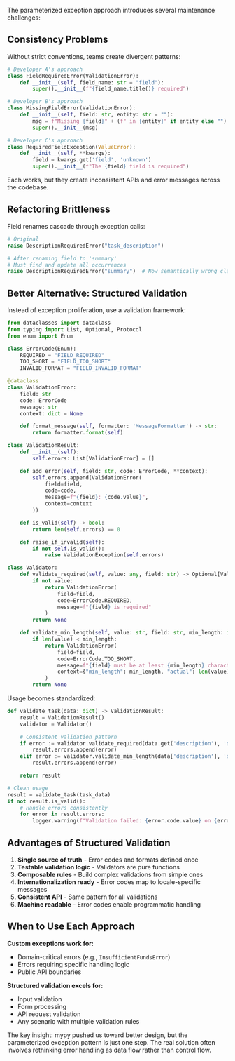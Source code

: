 The parameterized exception approach introduces several maintenance challenges:

## Consistency Problems

Without strict conventions, teams create divergent patterns:

```python
# Developer A's approach
class FieldRequiredError(ValidationError):
    def __init__(self, field_name: str = "field"):
        super().__init__(f"{field_name.title()} required")

# Developer B's approach
class MissingFieldError(ValidationError):
    def __init__(self, field: str, entity: str = ""):
        msg = f"Missing {field}" + (f" in {entity}" if entity else "")
        super().__init__(msg)

# Developer C's approach
class RequiredFieldException(ValueError):
    def __init__(self, **kwargs):
        field = kwargs.get('field', 'unknown')
        super().__init__(f"The {field} field is required")
```

Each works, but they create inconsistent APIs and error messages across the codebase.

## Refactoring Brittleness

Field renames cascade through exception calls:

```python
# Original
raise DescriptionRequiredError("task_description")

# After renaming field to 'summary'
# Must find and update all occurrences
raise DescriptionRequiredError("summary")  # Now semantically wrong class name
```

## Better Alternative: Structured Validation

Instead of exception proliferation, use a validation framework:

```python
from dataclasses import dataclass
from typing import List, Optional, Protocol
from enum import Enum

class ErrorCode(Enum):
    REQUIRED = "FIELD_REQUIRED"
    TOO_SHORT = "FIELD_TOO_SHORT"
    INVALID_FORMAT = "FIELD_INVALID_FORMAT"

@dataclass
class ValidationError:
    field: str
    code: ErrorCode
    message: str
    context: dict = None

    def format_message(self, formatter: 'MessageFormatter') -> str:
        return formatter.format(self)

class ValidationResult:
    def __init__(self):
        self.errors: List[ValidationError] = []

    def add_error(self, field: str, code: ErrorCode, **context):
        self.errors.append(ValidationError(
            field=field,
            code=code,
            message=f"{field}: {code.value}",
            context=context
        ))

    def is_valid(self) -> bool:
        return len(self.errors) == 0

    def raise_if_invalid(self):
        if not self.is_valid():
            raise ValidationException(self.errors)

class Validator:
    def validate_required(self, value: any, field: str) -> Optional[ValidationError]:
        if not value:
            return ValidationError(
                field=field,
                code=ErrorCode.REQUIRED,
                message=f"{field} is required"
            )
        return None

    def validate_min_length(self, value: str, field: str, min_length: int) -> Optional[ValidationError]:
        if len(value) < min_length:
            return ValidationError(
                field=field,
                code=ErrorCode.TOO_SHORT,
                message=f"{field} must be at least {min_length} characters",
                context={"min_length": min_length, "actual": len(value)}
            )
        return None
```

Usage becomes standardized:

```python
def validate_task(data: dict) -> ValidationResult:
    result = ValidationResult()
    validator = Validator()

    # Consistent validation pattern
    if error := validator.validate_required(data.get('description'), 'description'):
        result.errors.append(error)
    elif error := validator.validate_min_length(data['description'], 'description', 10):
        result.errors.append(error)

    return result

# Clean usage
result = validate_task(task_data)
if not result.is_valid():
    # Handle errors consistently
    for error in result.errors:
        logger.warning(f"Validation failed: {error.code.value} on {error.field}")
```

## Advantages of Structured Validation

1. **Single source of truth** - Error codes and formats defined once
2. **Testable validation logic** - Validators are pure functions
3. **Composable rules** - Build complex validations from simple ones
4. **Internationalization ready** - Error codes map to locale-specific messages
5. **Consistent API** - Same pattern for all validations
6. **Machine readable** - Error codes enable programmatic handling

## When to Use Each Approach

**Custom exceptions work for:**

- Domain-critical errors (e.g., `InsufficientFundsError`)
- Errors requiring specific handling logic
- Public API boundaries

**Structured validation excels for:**

- Input validation
- Form processing
- API request validation
- Any scenario with multiple validation rules

The key insight: mypy pushed us toward better design, but the parameterized exception pattern is just one step. The real
solution often involves rethinking error handling as data flow rather than control flow.
